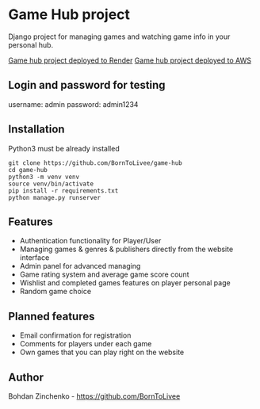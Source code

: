 # Game Hub project

Django project for managing games and watching game info in your personal hub.

[Game hub project deployed to Render](https://game-hub-13my.onrender.com/)
[Game hub project deployed to AWS](http://13.61.6.23/)
## Login and password for testing

username: admin
password: admin1234

## Installation

Python3 must be already installed
```shell
git clone https://github.com/BornToLivee/game-hub
cd game-hub
python3 -m venv venv
source venv/bin/activate
pip install -r requirements.txt
python manage.py runserver
```

## Features

* Authentication functionality for Player/User
* Managing games & genres & publishers directly from the website interface
* Admin panel for advanced managing
* Game rating system and average game score count
* Wishlist and completed games features on player personal page
* Random game choice

## Planned features

* Email confirmation for registration
* Comments for players under each game
* Own games that you can play right on the website

## Author

Bohdan Zinchenko - https://github.com/BornToLivee
